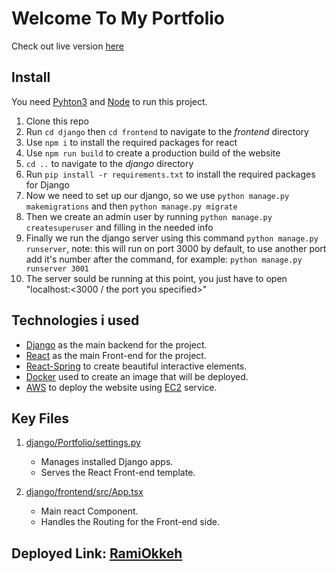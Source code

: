 # Welcome To My Portfolio

Check out live version [here](http://54.221.228.33/)

## Install

You need [Pyhton3](https://www.python.org/downloads/) and [Node](https://nodejs.org/en/download/) to run this project.

1. Clone this repo
2. Run `cd django` then `cd frontend` to navigate to the _frontend_ directory
3. Use `npm i` to install the required packages for react
4. Use `npm run build` to create a production build of the website
5. `cd ..` to navigate to the _django_ directory
6. Run `pip install -r requirements.txt` to install the required packages for Django
7. Now we need to set up our django, so we use `python manage.py makemigrations` and then `python manage.py migrate`
8. Then we create an admin user by running `python manage.py createsuperuser` and filling in the needed info
9. Finally we run the django server using this command `python manage.py runserver`, note: this will run on port 3000 by default, to use another port add it's number after the command, for example: `python manage.py runserver 3001`
10. The server sould be running at this point, you just have to open "localhost:<3000 / the port you specified>"

## Technologies i used

- [Django](https://www.djangoproject.com/) as the main backend for the project.
- [React](https://reactjs.org/) as the main Front-end for the project.
- [React-Spring](https://www.react-spring.io/) to create beautiful interactive elements.
- [Docker](https://www.docker.com/) used to create an image that will be deployed.
- [AWS](https://aws.amazon.com/) to deploy the website using [EC2](https://aws.amazon.com/ec2) service.

## Key Files

1. [django/Portfolio/settings.py](https://github.com/PurpleWitch/RamiPortifolio/blob/main/django/Portfolio/settings.py)

   - Manages installed Django apps.
   - Serves the React Front-end template.

2. [django/frontend/src/App.tsx](https://github.com/RamiOkkeh)

   - Main react Component.
   - Handles the Routing for the Front-end side.

## Deployed Link: [RamiOkkeh](http://54.221.228.33/)
